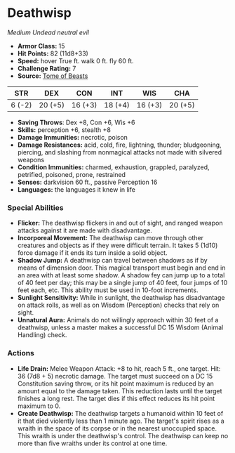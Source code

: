 # Deathwisp

*Medium* *Undead* *neutral evil*

- **Armor Class:** 15
- **Hit Points:** 82 (11d8+33)
- **Speed:** hover True ft. walk 0 ft. fly 60 ft.
- **Challenge Rating:** 7
- **Source:** [Tome of Beasts](https://koboldpress.com/kpstore/product/tome-of-beasts-for-5th-edition-print/)

| STR | DEX | CON | INT | WIS | CHA |
| --- | --- | --- | --- | --- | --- |
| 6 (-2) | 20 (+5) | 16 (+3) | 18 (+4) | 16 (+3) | 20 (+5) |

- **Saving Throws**: Dex +8, Con +6, Wis +6
- **Skills:** perception +6, stealth +8
- **Damage Immunities:** necrotic, poison
- **Damage Resistances:** acid, cold, fire, lightning, thunder; bludgeoning, piercing, and slashing from nonmagical attacks not made with silvered weapons
- **Condition Immunities:** charmed, exhaustion, grappled, paralyzed, petrified, poisoned, prone, restrained
- **Senses:** darkvision 60 ft., passive Perception 16
- **Languages:** the languages it knew in life
### Special Abilities
- **Flicker:** The deathwisp flickers in and out of sight, and ranged weapon attacks against it are made with disadvantage.
- **Incorporeal Movement:** The deathwisp can move through other creatures and objects as if they were difficult terrain. It takes 5 (1d10) force damage if it ends its turn inside a solid object.
- **Shadow Jump:** A deathwisp can travel between shadows as if by means of dimension door. This magical transport must begin and end in an area with at least some shadow. A shadow fey can jump up to a total of 40 feet per day; this may be a single jump of 40 feet, four jumps of 10 feet each, etc. This ability must be used in 10-foot increments.
- **Sunlight Sensitivity:** While in sunlight, the deathwisp has disadvantage on attack rolls, as well as on Wisdom (Perception) checks that rely on sight.
- **Unnatural Aura:** Animals do not willingly approach within 30 feet of a deathwisp, unless a master makes a successful DC 15 Wisdom (Animal Handling) check.
### Actions
- **Life Drain:** Melee Weapon Attack: +8 to hit, reach 5 ft., one target. Hit: 36 (7d8 + 5) necrotic damage. The target must succeed on a DC 15 Constitution saving throw, or its hit point maximum is reduced by an amount equal to the damage taken. This reduction lasts until the target finishes a long rest. The target dies if this effect reduces its hit point maximum to 0.
- **Create Deathwisp:** The deathwisp targets a humanoid within 10 feet of it that died violently less than 1 minute ago. The target's spirit rises as a wraith in the space of its corpse or in the nearest unoccupied space. This wraith is under the deathwisp's control. The deathwisp can keep no more than five wraiths under its control at one time.
